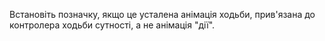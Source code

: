 Встановіть позначку, якщо це усталена анімація ходьби, прив'язана до контролера ходьби сутності, а не анімація "дії".